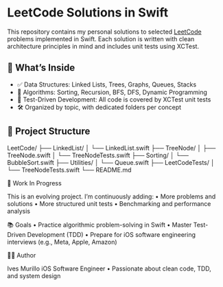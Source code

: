 # LeetCode Solutions in Swift

This repository contains my personal solutions to selected [LeetCode](https://leetcode.com) problems implemented in Swift. Each solution is written with clean architecture principles in mind and includes unit tests using XCTest.

## 🧠 What’s Inside

- ✅ Data Structures: Linked Lists, Trees, Graphs, Queues, Stacks
- 🔄 Algorithms: Sorting, Recursion, BFS, DFS, Dynamic Programming
- 🧪 Test-Driven Development: All code is covered by XCTest unit tests
- 🛠 Organized by topic, with dedicated folders per concept

## 📁 Project Structure
LeetCode/
├── LinkedList/
│   └── LinkedList.swift
├── TreeNode/
│   ├── TreeNode.swift
│   └── TreeNodeTests.swift
├── Sorting/
│   └── BubbleSort.swift
├── Utilities/
│   └── Queue.swift
├── LeetCodeTests/
│   └── TreeNodeTests.swift
└── README.md

🚧 Work In Progress

This is an evolving project. I’m continuously adding:
	•	More problems and solutions
	•	More structured unit tests
	•	Benchmarking and performance analysis

📚 Goals
	•	Practice algorithmic problem-solving in Swift
	•	Master Test-Driven Development (TDD)
 	•	Prepare for iOS software engineering interviews (e.g., Meta, Apple, Amazon)

🧑‍💻 Author

Ives Murillo
iOS Software Engineer • Passionate about clean code, TDD, and system design

